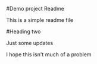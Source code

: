 #Demo project Readme

This is a simple readme file

#Heading two

Just some updates

I hope this isn't much of a problem
